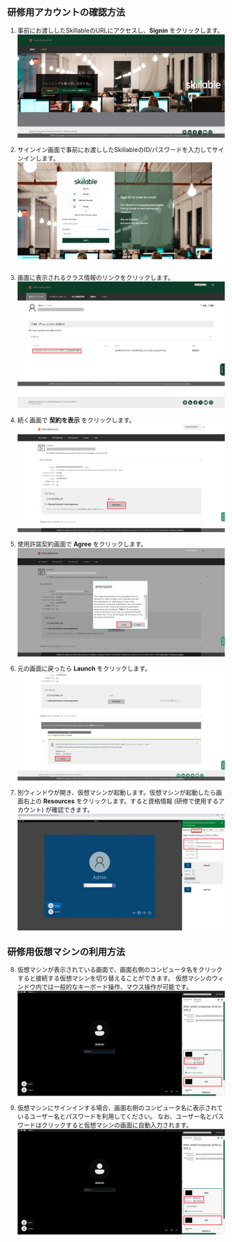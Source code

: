 ﻿## 研修用アカウントの確認方法
1. 事前にお渡ししたSkillableのURLにアクセスし、**Signin** をクリックします。
![Lab overview.](1.png)

2. サインイン画面で事前にお渡ししたSkillableのID/パスワードを入力してサインインします。
![Lab overview.](2.png)

3. 画面に表示されるクラス情報のリンクをクリックします。
![Lab overview.](3.png)

4. 続く画面で **契約を表示** をクリックします。
![Lab overview.](4.png)

5. 使用許諾契約画面で **Agree** をクリックします。
![Lab overview.](5.png)

6. 元の画面に戻ったら **Launch** をクリックします。
![Lab overview.](7.png)

7. 別ウィンドウが開き、仮想マシンが起動します。仮想マシンが起動したら画面右上の **Resources** をクリックします。すると資格情報 (研修で使用するアカウント) が確認できます。
![Lab overview.](8.png)

## 研修用仮想マシンの利用方法
8. 仮想マシンが表示されている画面で、画面右側のコンピュータ名をクリックすると接続する仮想マシンを切り替えることができます。
仮想マシンのウィンドウ内では一般的なキーボード操作、マウス操作が可能です。
![Lab overview.](9.png)

9. 仮想マシンにサインインする場合、画面右側のコンピュータ名に表示されているユーザー名とパスワードを利用してください。
なお、ユーザー名とパスワードはクリックすると仮想マシンの画面に自動入力されます。
![Lab overview.](9.png)
